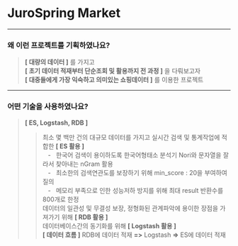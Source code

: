 # JuroSpring Market
------------
### 왜 이런 프로젝트를 기획하였나요?
> **[ 대량의 데이터 ]** 를 가지고<br/>
> **[ 초기 데이터 적재부터 단순조회 및 활용까지 전 과정 ]** 을 다뤄보고자<br/>
> **[ 대중들에게 가장 익숙하고 의미있는 쇼핑데이터 ]** 를 이용한 프로젝트<br/>
------------
### 어떤 기술을 사용하였나요?
> **[ ES, Logstash, RDB ]**
> > 최소 몇 백만 건의 대규모 데이터를 가지고 실시간 검색 및 통계작업에 적합한 **[ ES 활용 ]**<br/>&nbsp;&nbsp;&nbsp;-&nbsp;&nbsp;&nbsp;한국어 검색이 용이하도록 한국어형태소 분석기 Nori와 문자열을 잘라서 찾아내는 nGram 활용<br/>&nbsp;&nbsp;&nbsp;-&nbsp;&nbsp;&nbsp;최소한의 검색연관도를 보장하기 위해 min_score : 20을 부여하여 질의<br/>&nbsp;&nbsp;&nbsp;-&nbsp;&nbsp;&nbsp;메모리 부족으로 인한 성능저하 방지를 위해 최대 result 반환수를 800개로 한정<br/>
> > 데이터의 일관성 및 무결성 보장, 정형화된 관계파악에 용이한 장점을 가져가기 위해 **[ RDB 활용 ]**<br/>
> > 데이터베이스간의 동기화를 위해 **[ Logstash 활용 ]**<br/>
> > **[ 데이터 흐름 ]** RDB에 데이터 적재 **=>** Logstash **=>** ES에 데이터 적재<br/>
